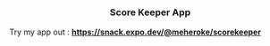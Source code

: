 # <h3 align="center">Score Keeper App</h3>

Try my app out : **https://snack.expo.dev/@meheroke/scorekeeper**
